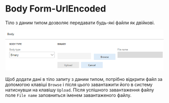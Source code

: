 # Body Form-UrlEncoded

Тіло з даним типом дозволяє передавати будь-які файли як двійкові.

![](../_media/requestParameter_13.png)

Щоб додати дані в тіло запиту з даним типом, потрібно відкрити файл за допомогою клавіші `Browse` і після цього завантажити його в систему натиснувши на клавішу `Upload`. Після успішного завантаження файлу поле `File name` заповниться іменем завантаженого файлу.
